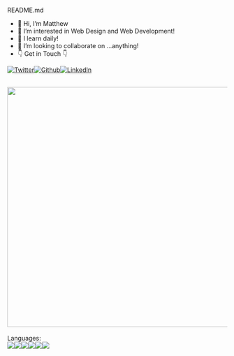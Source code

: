  README.md 

  - 👋 Hi, I’m Matthew
- 👀 I’m interested in Web Design and Web Development!
- 🌱 I learn daily!
- 💞️ I’m looking to collaborate on ...anything!
- 👇 Get in Touch 👇  
<p style="display:flex;">
  <a href="https://twitter.com/MayoCodes" target="_blank"><img alt="Twitter" src="https://img.shields.io/badge/twitter-%231DA1F2.svg?&style=for-the-badge&logo=twitter&logoColor=white" /></a>
    <a href="https://github.com/mattrob10" target="_blank"><img alt="Github" src="https://img.shields.io/badge/GitHub-%2312100E.svg?&style=for-the-badge&logo=Github&logoColor=white" /></a>
  <a href="https://www.linkedin.com/in/matthewrobinsondev/" target="_blank"><img alt="LinkedIn" src="https://img.shields.io/badge/linkedin-%230077B5.svg?&style=for-the-badge&logo=linkedin&logoColor=white" /></a> 
</p>
<br>
<div style="display: left;">
<img src="https://media.giphy.com/media/gV1G6RrwxqwwR3jvuE/giphy.gif" width="550" />
</div>
<br>
Languages:
<br>
  <div style="display:flex;">
  <img src="https://img.shields.io/badge/HTML5-E34F26?style=for-the-badge&logo=html5&logoColor=white">
  <img src="https://img.shields.io/badge/CSS3-1572B6?style=for-the-badge&logo=css3&logoColor=white">
   <img src="https://img.shields.io/badge/JavaScript-323330?style=for-the-badge&logo=javascript&logoColor=white">
  <img src="https://img.shields.io/badge/json-5E5C5C?style=for-the-badge&logo=json&logoColor=white">
  <img src="https://img.shields.io/badge/Node.js-339933?style=for-the-badge&logo=nodedotjs&logoColor=white">
  <img src="https://img.shields.io/badge/Git-F05032?style=for-the-badge&logo=git&logoColor=white">
  </div>
<br>



<!---
Mattrob10/Mattrob10 is a ✨ special ✨ repository because its `README.md` (this file) appears on your GitHub profile.
You can click the Preview link to take a look at your changes.
--->
<!-- Resources -->
<!-- GitHub Stats: https://github.com/anuraghazra/github-readme-stats -->
<!-- Languages: https://github.com/MikeOcasio?tab=repositories -->


<!---
Mattrob10/Mattrob10 is a ✨ special ✨ repository because its `README.md` (this file) appears on your GitHub profile.
You can click the Preview link to take a look at your changes.
--->
